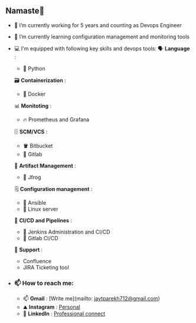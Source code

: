 ## Namaste👋

- 🔭 I’m currently working for 5 years and counting as Devops Engineer
- 🌱 I’m currently learning configuration management and monitoring tools
- 💻 I'm equipped with following key skills and devops tools:
    🗣️ **Language** :
    - 🐍 Python

    🗃️ **Containerization** :
    - 🐋 Docker
    
    📊 **Monitoting** :
    - 🔥 Prometheus and Grafana
    
    🗄️ **SCM/VCS** :
    - 🪣 Bitbucket 
    - 🦇 Gitlab 
    
    🫙 **Artifact Management** :
    - 🐸 Jfrog 
    
    🗒️ **Configuration management** :
    - 🧮 Ansible
    - 🐧 Linux server

    🔌 **CI/CD and Pipelines** : 
    - 📓 Jenkins Administration and CI/CD
    - 🦇 Gitlab CI/CD

    🤝 **Support** :
    - Confluence
    - JIRA Ticketing tool

- ### 📫 How to reach me: 
  - 📫 **Gmail** : [Write me](mailto: jaytparekh712@gmail.com)
  - ⛰️ **Instagram** : [Personal](https://www.instagram.com/jay_parekh_jp/)
  - 🏢 **LinkedIn** : [Professional connect](https://www.linkedin.com/in/jay-parekh-56392ba8/)
